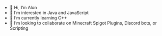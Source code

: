 - 👋 Hi, I’m Alon
- 👀 I’m interested in Java and JavaScript
- 🌱 I’m currently learning C++
- 💞️ I’m looking to collaborate on Minecraft Spigot Plugins, Discord bots, or Scripting
